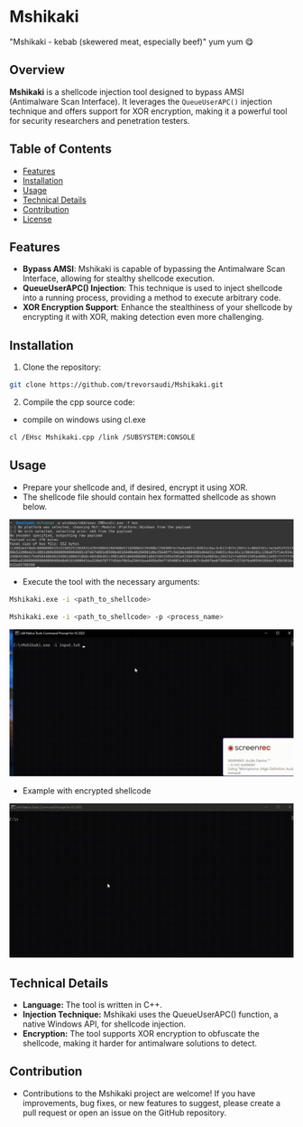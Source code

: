 # Mshikaki

"Mshikaki - kebab (skewered meat, especially beef)" yum yum 😋


## Overview
**Mshikaki** is a shellcode injection tool designed to bypass AMSI (Antimalware Scan Interface). It leverages the `QueueUserAPC()` injection technique and offers support for XOR encryption, making it a powerful tool for security researchers and penetration testers.

## Table of Contents
- [Features](#features)
- [Installation](#installation)
- [Usage](#usage)
- [Technical Details](#technical-details)
- [Contribution](#contribution)
- [License](#license)

## Features
- **Bypass AMSI**: Mshikaki is capable of bypassing the Antimalware Scan Interface, allowing for stealthy shellcode execution.
- **QueueUserAPC() Injection**: This technique is used to inject shellcode into a running process, providing a method to execute arbitrary code.
- **XOR Encryption Support**: Enhance the stealthiness of your shellcode by encrypting it with XOR, making detection even more challenging.

## Installation
1. Clone the repository:
```bash
git clone https://github.com/trevorsaudi/Mshikaki.git
```
2. Compile the cpp source code:

- compile on windows using cl.exe

```bash
cl /EHsc Mshikaki.cpp /link /SUBSYSTEM:CONSOLE     
```

## Usage

- Prepare your shellcode and, if desired, encrypt it using XOR.
- The shellcode file should contain hex formatted shellcode as shown below.

![msfvenom](hex.png)

- Execute the tool with the necessary arguments:


```bash
Mshikaki.exe -i <path_to_shellcode> 
```

```bash
Mshikaki.exe -i <path_to_shellcode> -p <process_name>

```

![demo](demo.gif)

- Example with encrypted shellcode

![encrypted](demo1.gif)
## Technical Details

- **Language:** The tool is written in C++.
- **Injection Technique:** Mshikaki uses the QueueUserAPC() function, a native Windows API, for shellcode injection.
- **Encryption:** The tool supports XOR encryption to obfuscate the shellcode, making it harder for antimalware solutions to detect.

## Contribution

- Contributions to the Mshikaki project are welcome! If you have improvements, bug fixes, or new features to suggest, please create a pull request or open an issue on the GitHub repository.

